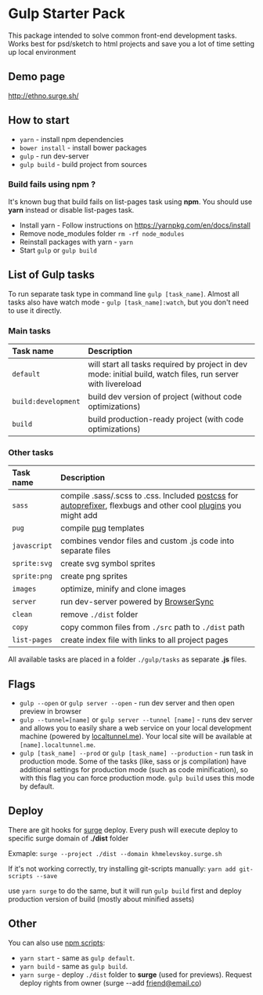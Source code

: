 # Gulp Starter Pack
This package intended to solve common front-end development tasks. Works best for psd/sketch to html projects and save you a lot of time setting up local environment

## Demo page
http://ethno.surge.sh/

## How to start
* `yarn` - install npm dependencies
* `bower install` - install bower packages
* `gulp` - run dev-server
* `gulp build` - build project from sources

### Build fails using npm ?
It's known bug that build fails on list-pages task using **npm**. You should use **yarn** instead or disable list-pages task.

* Install yarn - Follow instructions on https://yarnpkg.com/en/docs/install
* Remove node_modules folder `rm -rf node_modules`
* Reinstall packages with yarn - `yarn`
* Start `gulp` or `gulp build`

## List of Gulp tasks
To run separate task type in command line `gulp [task_name]`.
Almost all tasks also have watch mode - `gulp [task_name]:watch`, but you don't need to use it directly.

### Main tasks
Task name          | Description                                                      
:------------------|:----------------------------------
`default`          | will start all tasks required by project in dev mode: initial build, watch files, run server with livereload
`build:development`| build dev version of project (without code optimizations)
`build`            | build production-ready project (with code optimizations)

### Other tasks
Task name          | Description                                                      
:------------------|:----------------------------------
`sass` 	         | compile .sass/.scss to .css. Included [postcss](https://github.com/postcss/postcss) for [autoprefixer](https://github.com/postcss/autoprefixer), flexbugs and other cool [plugins](https://github.com/postcss/postcss#plugins) you might add
`pug`              | compile [pug](http://pug-js.com/) templates
`javascript`       | combines vendor files and custom .js code into separate files
`sprite:svg`       | create svg symbol sprites
`sprite:png`       | create png sprites
`images`           | optimize, minify and clone images
`server`           | run dev-server powered by [BrowserSync](https://www.browsersync.io/)
`clean`            | remove `./dist` folder
`copy`             | copy common files from `./src` path to `./dist` path
`list-pages`       | create index file with links to all project pages

All available tasks are placed in a folder `./gulp/tasks` as separate **.js** files.

## Flags

* `gulp --open` or `gulp server --open` - run dev server and then open preview in browser
* `gulp --tunnel=[name]` or `gulp server --tunnel [name]` - runs dev server and allows you to easily share a web service on your local development machine (powered by [localtunnel.me](https://localtunnel.me/)). Your local site will be available at `[name].localtunnel.me`.
* `gulp [task_name] --prod` or `gulp [task_name] --production` - run task in production mode. Some of the tasks (like, sass or js compilation) have additional settings for production mode (such as code minification), so with this flag you can force production mode. `gulp build` uses this mode by default.


## Deploy
There are git hooks for [surge](https://surhe.sh) deploy. Every push will execute deploy to specific surge domain of **./dist** folder

Exmaple:
`surge --project ./dist --domain khmelevskoy.surge.sh`

If it's not working correctly, try installing git-scripts manually:
`yarn add git-scripts --save`

use `yarn surge` to do the same, but it will run `gulp build` first and deploy production version of build (mostly about minified assets)


## Other
You can also use [npm scripts](https://docs.npmjs.com/misc/scripts):

* `yarn start` - same as `gulp default`.
* `yarn build` - same as `gulp build`.
* `yarn surge` - deploy `./dist` folder to **surge** (used for previews). Request deploy rights from owner (surge --add friend@email.co)
